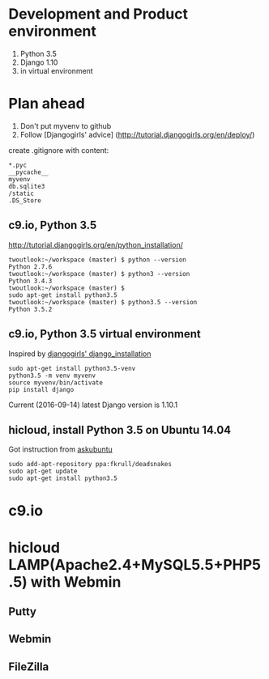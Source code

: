 # Development and Product environment

1. Python 3.5
2. Django 1.10
3. in virtual environment

# Plan ahead


1. Don't put myvenv to github
2. Follow [Djangogirls' advice] (http://tutorial.djangogirls.org/en/deploy/)

create .gitignore with content:
    
    *.pyc
    __pycache__
    myvenv
    db.sqlite3
    /static
    .DS_Store


## c9.io, Python 3.5  
http://tutorial.djangogirls.org/en/python_installation/
  
    twoutlook:~/workspace (master) $ python --version
    Python 2.7.6
    twoutlook:~/workspace (master) $ python3 --version
    Python 3.4.3
    twoutlook:~/workspace (master) $ 
    sudo apt-get install python3.5
    twoutlook:~/workspace (master) $ python3.5 --version
    Python 3.5.2
    
## c9.io, Python 3.5 virtual environment    
Inspired by [djangogirls' django_installation ](http://tutorial.djangogirls.org/en/django_installation/  )
  


    sudo apt-get install python3.5-venv
    python3.5 -m venv myvenv
    source myvenv/bin/activate
    pip install django 

Current (2016-09-14) latest Django version is 1.10.1
    
## hicloud, install Python 3.5 on Ubuntu 14.04     
Got instruction from [askubuntu](http://askubuntu.com/questions/682869/how-do-i-install-newer-python-versions-using-apt-get)
    
    sudo add-apt-repository ppa:fkrull/deadsnakes
    sudo apt-get update
    sudo apt-get install python3.5
    
# c9.io



# hicloud LAMP(Apache2.4+MySQL5.5+PHP5.5) with Webmin

## Putty

## Webmin


## FileZilla 